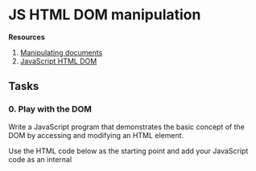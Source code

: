 # JS HTML DOM manipulation

<b>Resources</b>

1. <a href="https://developer.mozilla.org/en-US/docs/Learn/JavaScript/Client-side_web_APIs/Manipulating_documents">Manipulating documents</a>
2. <a href="https://www.w3schools.com/js/js_htmldom.asp">JavaScript HTML DOM</a>

## Tasks

### 0. Play with the DOM

Write a JavaScript program that demonstrates the basic concept of the DOM by accessing and modifying an HTML element.

Use the HTML code below as the starting point and add your JavaScript code as an internal <script> tag:

<!DOCTYPE html>
<html>
<head>
  <title>DOM Introduction</title>
</head>
<body>
  <p id="myParagraph">This is a paragraph.</p>
</body>
</html>
Write JavaScript code to select the element using its id and store it in a variable
Use the DOM API to modify the content of the <p> element to
I successfully updated this paragraph with javascript
Make use of document.getElementById
- Verify that the program successfully modifies the element content when the HTML file is opened in a browser.

### 1. Selecting HTML Elements Using Selectors

Write a JavaScript program that demonstrates the use of selectors to select specific HTML elements.

Use the HTML code below as the starting point and add your JavaScript code as an internal <script> tag:

<!DOCTYPE html>
<html>
<head>
  <title>Selecting Elements</title>
  <style>
    .highlight {
      color: red;
    }
  </style>
</head>
<body>
  <p class="highlight">This is a highlighted paragraph.</p>
  <p>This is a normal paragraph.</p>
</body>
</html>
- Use the DOM API to modify the format of the <p class="highlight"> element to make the content boldened
- Make use of document.querySelectorAll
- Verify that the program successfully modifies the element content when the HTML file is opened in a browser.

### 2. Modifying Element Content, Attributes, and Styles

Write a JavaScript program that demonstrates the use of selectors to select specific HTML elements.

Use the HTML code below as the starting point and add your JavaScript code as an internal <script> tag:

<!DOCTYPE html>
<html>
<head>
  <title>Modifying Elements</title>
  <style>
    img {
      border: 1px solid black;
    }
  </style>
</head>
<body>
  <img id="myImage" src="https://picsum.photos/200/300" alt="My Image">
</body>
</html>
 Write JavaScript code to select the <img> element using its id and store it in a variable.
- Use the DOM API to modify the following:
    - the src to https://picsum.photos/200/301,
    - the alt to New image
    - the border style to 2px solid red
- Make use of document.getElementById
- Verify that the program successfully modifies the element content when the HTML file is opened in a browser.

### 3. Creating, Appending, and Removing Elements

Write a JavaScript program that demonstrates the creation, appending, and removal of elements using the DOM.

Use the HTML code below as the starting point and add your JavaScript code as an internal <script> tag:

<!DOCTYPE html>
<html>
<head>
  <title>Creating and Removing Elements</title>
</head>
<body>
  <div id="container"></div>
</body>
</html>
- Write JavaScript code to select the container element using its id and store it in a variable.
- Use the DOM API to create a new <p> element, and add New paragraph as its content
- Append the newly created elements to the container element.
- Add a button that removes/hides the newly created paragraph when first click and shows it when clicked again
- Verify that the program successfully creates, appends, and toggles elements when the HTML file is opened in a browser.
